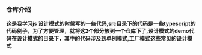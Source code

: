 ### 仓库介绍
**这是我学习js 设计模式的时候写的一些代码,src目录下的代码是一些typescript的代码例子，为了方便管理，就将这2个部分放到一个仓库下了,设计模式的demo代码在设计模式的目录下，其中的代码涉及到单例模式,工厂模式这些常见的设计模式**
